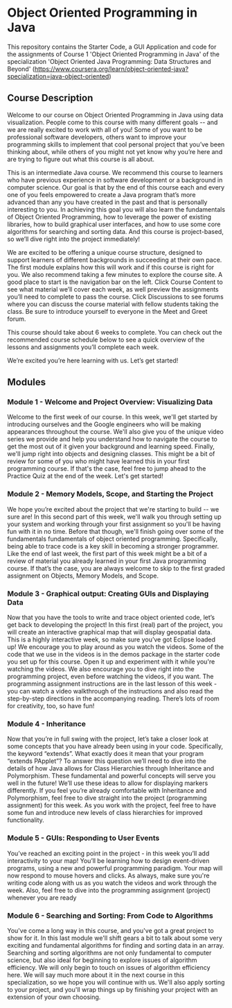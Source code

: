 # Object Oriented Programming in Java

This repository contains the Starter Code, a GUI Application and code for the assignments of Course 1 'Object Oriented Programming in Java' of the specialization 'Object Oriented Java Programming: Data Structures and Beyond' (https://www.coursera.org/learn/object-oriented-java?specialization=java-object-oriented)

## Course Description

Welcome to our course on Object Oriented Programming in Java using data visualization. People come to this course with many different goals -- and we are really excited to work with all of you! Some of you want to be professional software developers, others want to improve your programming skills to implement that cool personal project that you’ve been thinking about, while others of you might not yet know why you’re here and are trying to figure out what this course is all about.

This is an intermediate Java course. We recommend this course to learners who have previous experience in software development or a background in computer science.  Our goal is that by the end of this course each and every one of you feels empowered to create a Java program that’s more advanced than any you have created in the past and that is personally interesting to you. In achieving this goal you will also learn the fundamentals of Object Oriented Programming, how to leverage the power of existing libraries, how to build graphical user interfaces, and how to use some core algorithms for searching and sorting data. And this course is project-based, so we’ll dive right into the project immediately!

We are excited to be offering a unique course structure, designed to support learners of different backgrounds in succeeding at their own pace. The first module explains how this will work and if this course is right for you. We also recommend taking a few minutes to explore the course site. A good place to start is the navigation bar on the left. Click Course Content to see what material we’ll cover each week, as well preview the assignments you’ll need to complete to pass the course. Click Discussions to see forums where you can discuss the course material with fellow students taking the class. Be sure to introduce yourself to everyone in the Meet and Greet forum.

This course should take about 6 weeks to complete. You can check out the recommended course schedule below to see a quick overview of the lessons and assignments you’ll complete each week.

We’re excited you’re here learning with us. Let’s get started!

## Modules

### Module 1 - Welcome and Project Overview: Visualizing Data

Welcome to the first week of our course. In this week, we'll get started by introducing ourselves and the Google engineers who will be making appearances throughout the course. We'll also give you of the unique video series we provide and help you understand how to navigate the course to get the most out of it given your background and learning speed. Finally, we'll jump right into objects and designing classes. This might be a bit of review for some of you who might have learned this in your first programming course. If that's the case, feel free to jump ahead to the Practice Quiz at the end of the week. Let's get started!

### Module 2 - Memory Models, Scope, and Starting the Project

We hope you’re excited about the project that we're starting to build -- we sure are! In this second part of this week, we'll walk you through setting up your system and working through your first assignment so you'll be having fun with it in no time. Before that though, we'll finish going over some of the fundamentals fundamentals of object oriented programming. Specifically, being able to trace code is a key skill in becoming a stronger programmer. Like the end of last week, the first part of this week might be a bit of a review of material you already learned in your first Java programming course. If that’s the case, you are always welcome to skip to the first graded assignment on Objects, Memory Models, and Scope.

### Module 3 - Graphical output: Creating GUIs and Displaying Data

Now that you have the tools to write and trace object oriented code, let’s get back to developing the project! In this first (real) part of the project, you will create an interactive graphical map that will display geospatial data. This is a highly interactive week, so make sure you’ve got Eclipse loaded up! We encourage you to play around as you watch the videos. Some of the code that we use in the videos is in the demos package in the starter code you set up for this course. Open it up and experiment with it while you're watching the videos. We also encourage you to dive right into the programming project, even before watching the videos, if you want. The programming assignment instructions are in the last lesson of this week - you can watch a video walkthrough of the instructions and also read the step-by-step directions in the accompanying reading. There’s lots of room for creativity, too, so have fun!

### Module 4 - Inheritance

Now that you’re in full swing with the project, let’s take a closer look at some concepts that you have already been using in your code. Specifically, the keyword “extends”. What exactly does it mean that your program “extends PApplet”? To answer this question we’ll need to dive into the details of how Java allows for Class Hierarchies through Inheritance and Polymorphism. These fundamental and powerful concepts will serve you well in the future! We’ll use these ideas to allow for displaying markers differently. If you feel you’re already comfortable with Inheritance and Polymorphism, feel free to dive straight into the project (programming assignment) for this week. As you work with the project, feel free to have some fun and introduce new levels of class hierarchies for improved functionality.

### Module 5 - GUIs: Responding to User Events

You’ve reached an exciting point in the project - in this week you’ll add interactivity to your map! You’ll be learning how to design event-driven programs, using a new and powerful programming paradigm. Your map will now respond to mouse hovers and clicks. As always, make sure you're writing code along with us as you watch the videos and work through the week. Also, feel free to dive into the programming assignment (project) whenever you are ready

### Module 6 - Searching and Sorting: From Code to Algorithms

You've come a long way in this course, and you've got a great project to show for it. In this last module we'll shift gears a bit to talk about some very exciting and fundamental algorithms for finding and sorting data in an array. Searching and sorting algorithms are not only fundamental to computer science, but also ideal for beginning to explore issues of algorithm efficiency. We will only begin to touch on issues of algorithm efficiency here. We will say much more about it in the next course in this specialization, so we hope you will continue with us. We'll also apply sorting to your project, and you'll wrap things up by finishing your project with an extension of your own choosing.
